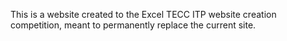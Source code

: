 This is a website created to the Excel TECC ITP website creation competition,
    meant to permanently replace the current site.
